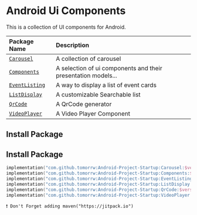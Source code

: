 
# Android Ui Components

This is a collection of UI components for Android.

| Package Name | Description                |
| :--------    | :------------------------- |
| [`Carousel`](./Carousel)    | A collection of carousel |
| [`Components`](./Components)    | A selection of ui components and their presentation models... |
| [`EventListing`](./EventListing)    | A way to display a list of event cards |
| [`ListDisplay`](./ListDisplay)    | A customizable Searchable list |
| [`QrCode`](./QrCode)    | A QrCode generator |
| [`VideoPlayer`](./VideoPlayer)    | A Video Player Component |


## Install Package

## Install Package

```kotlin
implementation("com.github.tomorrw:Android-Project-Startup:Carousel:$version")
implementation("com.github.tomorrw:Android-Project-Startup:Components:$version")
implementation("com.github.tomorrw:Android-Project-Startup:EventListing:$version")
implementation("com.github.tomorrw:Android-Project-Startup:ListDisplay:$version")
implementation("com.github.tomorrw:Android-Project-Startup:QrCode:$version")
implementation("com.github.tomorrw:Android-Project-Startup:VideoPlayer:$version")
```
`❗️ Don't Forget adding maven("https://jitpack.io")`